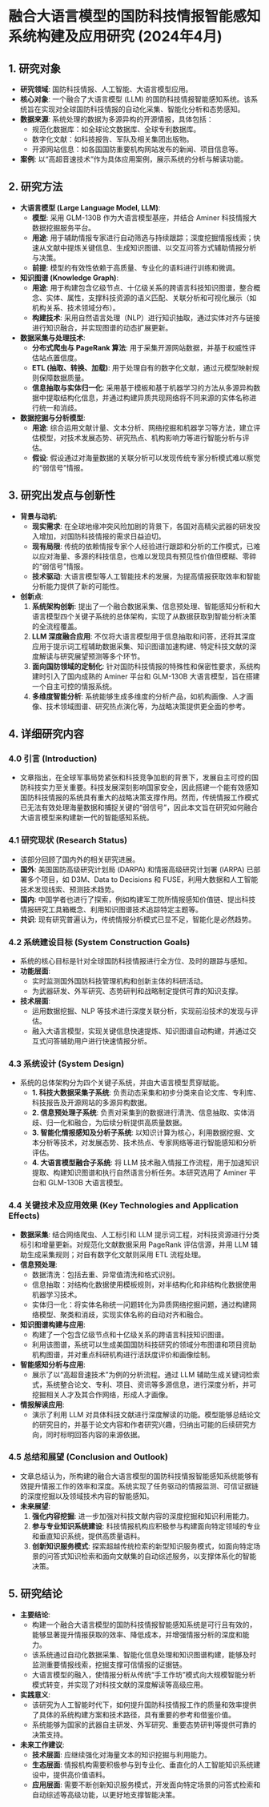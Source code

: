  # 融合大语言模型的国防科技情报智能感知系统构建及应用研究 (2024年4月)

## 1. 研究对象
- **研究领域**: 国防科技情报、人工智能、大语言模型应用。
- **核心对象**: 一个融合了大语言模型 (LLM) 的国防科技情报智能感知系统。该系统旨在实现对全球国防科技情报的自动化采集、智能化分析和态势感知。
- **数据来源**: 系统处理的数据为多源异构的开源情报，具体包括：
    - 规范化数据库：如全球论文数据库、全球专利数据库。
    - 数字化文献：如科技报告、军队及相关集团出版物。
    - 开源网站信息：如各国国防重要机构网站发布的新闻、项目信息等。
- **案例**: 以“高超音速技术”作为具体应用案例，展示系统的分析与解读功能。

## 2. 研究方法
- **大语言模型 (Large Language Model, LLM)**:
    - **模型**: 采用 GLM-130B 作为大语言模型基座，并结合 Aminer 科技情报大数据挖掘服务平台。
    - **用途**: 用于辅助情报专家进行自动筛选与持续跟踪；深度挖掘情报线索；快速从文献中提炼关键信息、生成知识图谱、以交互问答方式辅助情报分析与决策。
    - **前提**: 模型的有效性依赖于高质量、专业化的语料进行训练和微调。
- **知识图谱 (Knowledge Graph)**:
    - **用途**: 用于构建包含亿级节点、十亿级关系的跨语言科技知识图谱，整合概念、实体、属性，支撑科技资源的语义匹配、关联分析和可视化展示（如机构关系、技术领域分布）。
    - **构建技术**: 采用自然语言处理（NLP）进行知识抽取，通过实体对齐与链接进行知识融合，并实现图谱的动态扩展更新。
- **数据采集与处理技术**:
    - **分布式爬虫与 PageRank 算法**: 用于采集开源网站数据，并基于权威性评估站点置信度。
    - **ETL (抽取、转换、加载)**: 用于处理自有的数字化文献，通过元模型映射规则保障数据质量。
    - **信息抽取与实体归一化**: 采用基于模板和基于机器学习的方法从多源异构数据中提取结构化信息，并通过构建异质共现网络将不同来源的实体名称进行统一和消歧。
- **数据挖掘与分析模型**:
    - **用途**: 综合运用文献计量、文本分析、网络挖掘和机器学习等方法，建立评估模型，对技术发展态势、研究热点、机构影响力等进行智能分析与评估。
    - **假设**: 假设通过对海量数据的关联分析可以发现传统专家分析模式难以察觉的“弱信号”情报。

## 3. 研究出发点与创新性
- **背景与动机**:
    - **现实需求**: 在全球地缘冲突风险加剧的背景下，各国对高精尖武器的研发投入增加，对国防科技情报的需求日益迫切。
    - **现有局限**: 传统的依赖情报专家个人经验进行跟踪和分析的工作模式，已难以应对海量、多源的科技信息，也难以发现具有预见性价值但模糊、零碎的“弱信号”情报。
    - **技术驱动**: 大语言模型等人工智能技术的发展，为提高情报获取效率和智能分析能力提供了新的可能性。
- **创新点**:
    1. **系统架构创新**: 提出了一个融合数据采集、信息预处理、智能感知分析和大语言模型四个关键子系统的总体架构，实现了从数据获取到智能分析决策的全流程覆盖。
    2. **LLM 深度融合应用**: 不仅将大语言模型用于信息抽取和问答，还将其深度应用于提示词工程辅助数据采集、知识图谱加速构建、特定科技文献的深度解读与研究展望预测等多个环节。
    3. **面向国防领域的定制化**: 针对国防科技情报的特殊性和保密性要求，系统构建时引入了国内成熟的 Aminer 平台和 GLM-130B 大语言模型，旨在搭建一个自主可控的情报系统。
    4. **多维度智能分析**: 系统能够生成多维度的分析产品，如机构画像、人才画像、技术领域图谱、研究热点演化等，为战略决策提供更全面的参考。

## 4. 详细研究内容
### 4.0 引言 (Introduction)
- 文章指出，在全球军事局势紧张和科技竞争加剧的背景下，发展自主可控的国防科技实力至关重要。科技发展深刻影响国家安全，因此搭建一个能有效感知国防科技情报的系统具有重大的战略决策支撑作用。然而，传统情报工作模式已无法有效处理海量数据和捕捉关键的“弱信号”，因此本文旨在研究如何融合大语言模型来构建新一代的智能感知系统。

### 4.1 研究现状 (Research Status)
- 该部分回顾了国内外的相关研究进展。
- **国外**: 美国国防高级研究计划局 (DARPA) 和情报高级研究计划署 (IARPA) 已部署多个项目，如 D3M、Data to Decisions 和 FUSE，利用大数据和人工智能技术发现线索、预测技术趋势。
- **国内**: 中国学者也进行了探索，例如构建军工院所情报感知价值链、提出科技情报研究工具箱概念、利用知识图谱技术追踪特定主题等。
- **共识**: 现有研究普遍认为，传统情报分析模式已显不足，智能化是必然趋势。

### 4.2 系统建设目标 (System Construction Goals)
- 系统的核心目标是针对全球国防科技情报进行全方位、及时的跟踪与感知。
- **功能层面**:
    - 实时监测国外国防科技管理机构和创新主体的科研活动。
    - 为武器研发、外军研究、态势研判和战略制定提供可靠的知识支撑。
- **技术层面**:
    - 运用数据挖掘、NLP 等技术进行深度关联分析，实现前沿技术的发现与评估。
    - 融入大语言模型，实现关键信息快速提炼、知识图谱自动构建，并通过交互式问答辅助用户进行快速情报分析。

### 4.3 系统设计 (System Design)
- 系统的总体架构分为四个关键子系统，并由大语言模型贯穿赋能。
    - **1. 科技大数据采集子系统**: 负责动态采集和初步分类来自论文库、专利库、科技报告及开源网站的多源异构数据。
    - **2. 信息预处理子系统**: 负责对采集到的数据进行清洗、信息抽取、实体消歧、归一化和融合，为后续分析提供高质量数据。
    - **3. 智能化情报感知及分析子系统**: 以知识计算为核心，利用数据挖掘、文本分析等技术，对发展态势、技术热点、专家网络等进行智能感知和分析评估。
    - **4. 大语言模型融合子系统**: 将 LLM 技术融入情报工作流程，用于加速知识提取、构建知识图谱和执行自然语言分析任务。本研究选用了 Aminer 平台和 GLM-130B 大语言模型。

### 4.4 关键技术及应用效果 (Key Technologies and Application Effects)
- **数据采集**: 结合网络爬虫、人工标引和 LLM 提示词工程，对科技资源进行分类标引和增量更新。对规范化文献数据采用 PageRank 评估信源，并用 LLM 辅助生成采集规则；对自有数字化文献则采用 ETL 流程处理。
- **信息预处理**:
    - 数据清洗：包括去重、异常值清洗和格式识别。
    - 信息抽取：对结构化数据使用模板规则，对半结构化和非结构化数据使用机器学习技术。
    - 实体归一化：将实体名称统一问题转化为异质网络挖掘问题，通过构建网络模型、聚类和消歧，实现实体名称的自动对齐和融合。
- **知识图谱构建与应用**:
    - 构建了一个包含亿级节点和十亿级关系的跨语言科技知识图谱。
    - 利用该图谱，系统可以生成美国国防科技研究的领域分布图谱和项目资助机构图谱，并对重点科研机构进行活跃度评价和画像绘制。
- **智能感知分析与应用**:
    - 展示了以“高超音速技术”为例的分析流程。通过 LLM 辅助生成关键词检索式，系统整合论文、专利、项目、资讯等多源信息，进行深度分析，并可挖掘相关人才及其合作网络，形成人才画像。
- **情报解读应用**:
    - 演示了利用 LLM 对具体科技文献进行深度解读的功能。模型能够总结论文的研究目的，并基于论文内容和作者研究兴趣，归纳出可能的后续研究方向，同时标明回答内容的来源依据。

### 4.5 总结和展望 (Conclusion and Outlook)
- 文章总结认为，所构建的融合大语言模型的国防科技情报智能感知系统能够有效提升情报工作的效率和深度。系统实现了任务驱动的情报监测、可信证据链的深度挖掘以及领域技术内容的智能感知。
- **未来展望**:
    1. **强化内容挖掘**: 进一步加强对科技文献内容的深度挖掘和知识利用能力。
    2. **参与专业知识系统建设**: 科技情报机构应积极参与构建面向特定领域的专业和垂直知识系统，提供高质量语料。
    3. **创新知识服务模式**: 探索超越传统检索的新型知识服务模式，如面向特定场景的问答式知识检索和面向文献集的自动综述服务，以支撑体系化的智能决策。

## 5. 研究结论
- **主要结论**:
    - 构建一个融合大语言模型的国防科技情报智能感知系统是可行且有效的，能够显著提升情报获取的效率、降低成本，并增强情报分析的深度和能力。
    - 该系统通过自动化数据采集、智能化信息处理和知识图谱构建，能够及时监测重要情报线索，挖掘支撑可信情报的证据链。
    - 大语言模型的融入，使情报分析从传统“手工作坊”模式向大规模智能分析模式转变，并实现了对科技文献的深度解读等高级应用。
- **实践意义**:
    - 该研究为人工智能时代下，如何提升国防科技情报工作的质量和效率提供了具体的系统构建方案和技术路径，具有重要的参考和借鉴价值。
    - 系统能够为国家的武器自主研发、外军研究、重要态势研判等提供可靠的决策支持。
- **未来工作建议**:
    - **技术层面**: 应继续强化对海量文本的知识挖掘与利用能力。
    - **生态层面**: 情报机构需要积极参与到专业化、垂直化的人工智能知识系统建设中，提供高价值语料。
    - **应用层面**: 需要不断创新知识服务模式，开发面向特定场景的问答式检索和自动综述等高级功能，以更好地支撑智能决策。